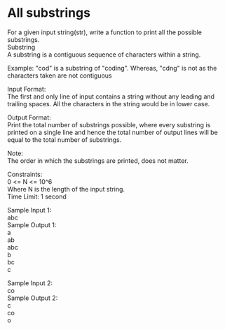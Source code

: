 # All substrings



For a given input string(str), write a function to print all the possible substrings.      
Substring          
A substring is a contiguous sequence of characters within a string.         

Example: "cod" is a substring of "coding". Whereas, "cdng" is not as the characters taken are not contiguous        

Input Format:          
The first and only line of input contains a string without any leading and trailing spaces. All the characters in the string would be in lower case.        

Output Format:          
Print the total number of substrings possible, where every substring is printed on a single line and hence the total number of output lines will be equal to the total number of substrings.         

Note:       
The order in which the substrings are printed, does not matter.         

Constraints:      
0 <= N <= 10^6           
Where N is the length of the input string.       
Time Limit: 1 second           

Sample Input 1:       
abc         
Sample Output 1:       
a        
ab      
abc        
b        
bc       
c        

 Sample Input 2:         
co          
Sample Output 2:       
c           
co       
o          
